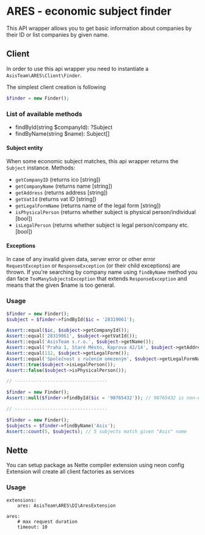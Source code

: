 # ARES - economic subject finder

This API wrapper allows you to get basic information about companies by their ID or list companies by given name. 

## Client

In order to use this api wrapper you need to instantiate a `AsisTeam\ARES\Client\Finder`.

The simplest client creation is following
```php
$finder = new Finder();
``` 

### List of available methods
- findById(string $companyId): ?Subject
- findByName(string $name): Subject[]

#### Subject entity

When some economic subject matches, this api wrapper returns the `Subject` instance.
Methods:
- `getCompanyID` (returns ico [string])
- `getCompanyName` (returns name [string])
- `getAddress` (returns address [string])
- `getVatId` (returns vat ID [string])
- `getLegalFormName` (returns name of the legal form [string])
- `isPhysicalPerson` (returns whether subject is physical person/individual [bool])
- `isLegalPerson` (returns whether subject is legal person/company etc. [bool])

#### Exceptions

In case of any invalid given data, server error or other error `RequestException` or `ResponseException` (or their child exceptions) are thrown.
If you're searching by company name using `findByName` method you dan face `TooManySubjectsException` that extends `ResponseException` and means that the given $name is too general.

### Usage

```php
$finder = new Finder();
$subject = $finder->findById($ic = '28319061');

Assert::equal($ic, $subject->getCompanyId());
Assert::equal('28319061', $subject->getVatId());
Assert::equal('AsisTeam s.r.o.', $subject->getName());
Assert::equal('Praha 1, Staré Město, Kaprova 42/14', $subject->getAddress());
Assert::equal(112, $subject->getLegalForm());
Assert::equal('Společnost s ručením omezeným', $subject->getLegalFormName());
Assert::true($subject->isLegalPerson());
Assert::false($subject->isPhysicalPerson());

// ----------------------------------

$finder = new Finder();
Assert::null($finder->findById($ic = '98765432')); // 98765432 is non-existing ico

// ----------------------------------

$finder = new Finder();
$subjects = $finder->findByName('Asis'); 
Assert::count(5, $subjects); // 5 subjects match given "Asis" name
```

## Nette

You can setup package as Nette compiler extension using neon config
Extension will create all client factories as services

### Usage

```neon
extensions:
    ares: AsisTeam\ARES\DI\AresExtension

ares:
    # max request duration
    timeout: 10
```
